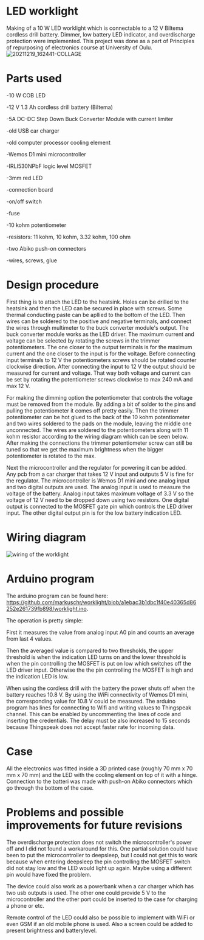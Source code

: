 # LED worklight

Making of a 10 W LED worklight which is connectable to a 12 V Biltema cordless drill battery. Dimmer, low battery LED indicator, and overdischarge protection were implemented.
This project was done as a part of Principles of repurposing of electronics course at University of Oulu.
![20211219_162441-COLLAGE](https://user-images.githubusercontent.com/96006405/146678409-bee5d322-306a-45b3-b3f2-4c59b65f59d4.jpg)


# Parts used

-10 W COB LED

-12 V 1.3 Ah cordless drill battery (Biltema)

-5A DC-DC Step Down Buck Converter Module with current limiter

-old USB car charger

-old computer processor cooling element

-Wemos D1 mini microcontroller

-IRLI530NPbF logic level MOSFET

-3mm red LED

-connection board

-on/off switch

-fuse

-10 kohm potentiometer 

-resistors: 11 kohm, 10 kohm, 3.32 kohm, 100 ohm 

-two Abiko push-on connectors

-wires, screws, glue

# Design procedure

First thing is to attach the LED to the heatsink. Holes can be drilled to the heatsink and then the LED can be secured in place with screws. Some thermal conducting paste can be apllied to the bottom of the LED. Then wires can be soldered to the positive and negative terminals, and connect the wires through multimeter to the buck converter module's output. The buck converter module works as the LED driver. The maximum current and voltage can be selected by rotating the screws in the trimmer potentiometers. The one closer to the output terminals is for the maximum current and the one closer to the input is for the voltage. Before connecting input terminals to 12 V the potentiometers screws should be rotated counter clockwise direction. After connecting the input to 12 V the output should be measured for current and voltage. That way both voltage and current can be set by rotating the potentiometer screws clockwise to max 240 mA and max 12 V.

For making the dimming option the potentiometer that controls the voltage must be removed from the module. By adding a bit of solder to the pins and pulling the potentiometer it comes off pretty easily. Then the trimmer potentiometer can be hot glued to the back of the 10 kohm potentiometer and two wires soldered to the pads on the module, leaving the middle one unconnected. The wires are soldered to the potentiometers along with 11 kohm resistor according to the wiring diagram which can be seen below. After making the connections the trimmer potentiometer screw can still be tuned so that we get the maximum brightness when the bigger potentiometer is rotated to the max.

Next the microcontroller and the regulator for powering it can be added. Any pcb from a car charger that takes 12 V input and outputs 5 V is fine for the regulator. The microcontroller is Wemos D1 mini and one analog input and two digital outputs are used. The analog input is used to measure the voltage of the battery. Analog input takes maximum voltage of 3.3 V so the voltage of 12 V need to be dropped down using two resistors. One digital output is connected to the MOSFET gate pin which controls the LED driver input. The other digital output pin is for the low battery indication LED. 

# Wiring diagram

![wiring of the worklight](https://user-images.githubusercontent.com/96006405/146410564-97dff615-c898-4bcc-9aad-548d0920435c.JPG)

# Arduino program
The arduino program can be found here: https://github.com/markuschr/worklight/blob/a1ebac3b1dbc1f40e40365d86252e261739fb898/worklight.ino.

The operation is pretty simple: 

First it measures the value from analog input A0 pin and counts an average from last 4 values. 

Then the averaged value is compared to two thresholds, the upper threshold is when the indication LED turns on and the lower threshold is when the pin controlling the MOSFET is put on low which switches off the LED driver input.  Otherwise the the pin controlling the MOSFET is high and the indication LED is low.

When using the cordless drill with the battery the power shuts off when the battery reaches 10.8 V. By using the WiFi connectivity of Wemos D1 mini, the corresponding value for 10.8 V could be measured. The arduino program has lines for connecting to Wifi and writing values to Thingspeak channel. This can be enabled by uncommenting the lines of code and inserting the credentials. The delay must be also increased to 15 seconds because Thingspeak does not accept faster rate for incoming data.

# Case

All the electronics was fitted inside a 3D printed case (roughly 70 mm x 70 mm x 70 mm) and the LED with the cooling element on top of it with a hinge. Connection to the batteri was made with push-on Abiko connectors which go through the bottom of the case. 

# Problems and possible improvements for future revisions
The overdischarge protection does not switch the microcontroller's power off and I did not found a workaround for this. One partial solution could have been to put the microcontroller to deepsleep, but I could not get this to work because when entering deepsleep the pin controlling the MOSFET switch did not stay low and the LED would light up again. Maybe using a different pin would have fixed the problem.

The device could also work as a powerbank when a car charger which has two usb outputs is used. The other one could provide 5 V to the microcontroller and the other port could be inserted to the case for charging a phone or etc.

Remote control of the LED could also be possible to implement with WiFi or even GSM if an old mobile phone is used.
Also a screen could be added to present brightness and batterylevel.



